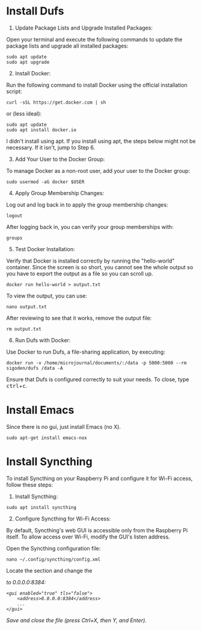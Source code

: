 # Install Dufs

1. Update Package Lists and Upgrade Installed Packages:

Open your terminal and execute the following commands to update the package lists and upgrade all installed packages:

```
sudo apt update
sudo apt upgrade
```

2. Install Docker:

Run the following command to install Docker using the official installation script:

```
curl -sSL https://get.docker.com | sh
```
or (less ideal):

```
sudo apt update
sudo apt install docker.io
```
I didn't install using apt. If you install using apt, the steps below might not be necessary. If it isn't, jump to Step 6.

03. Add Your User to the Docker Group:

To manage Docker as a non-root user, add your user to the Docker group:

```
sudo usermod -aG docker $USER
```

4. Apply Group Membership Changes:

Log out and log back in to apply the group membership changes:

```
logout
```

After logging back in, you can verify your group memberships with:

```
groups
```

5. Test Docker Installation:

Verify that Docker is installed correctly by running the "hello-world" container. Since the screen is so short, you cannot see the whole output so you have to export the output as a file so you can scroll up.

```
docker run hello-world > output.txt
```

To view the output, you can use:

```
nano output.txt
```

After reviewing to see that it works, remove the output file:

```
rm output.txt
```

6. Run Dufs with Docker:

Use Docker to run Dufs, a file-sharing application, by executing:

```
docker run -v /home/microjournal/documents/:/data -p 5000:5000 --rm sigoden/dufs /data -A
```

Ensure that Dufs is configured correctly to suit your needs. To close, type <kbd>ctrl</kbd>+<kbd>c</kbd>.

# Install Emacs

Since there is no gui, just install Emacs (no X).

```
sudo apt-get install emacs-nox
```

# Install Syncthing

To install Syncthing on your Raspberry Pi and configure it for Wi-Fi access, follow these steps:

1. Install Syncthing:

```
sudo apt install syncthing
```

2. Configure Syncthing for Wi-Fi Access:

By default, Syncthing's web GUI is accessible only from the Raspberry Pi itself. To allow access over Wi-Fi, modify the GUI's listen address.

Open the Syncthing configuration file:

```
nano ~/.config/syncthing/config.xml
```

Locate the <gui> section and change the <address> to 0.0.0.0:8384:

```
<gui enabled="true" tls="false">
    <address>0.0.0.0:8384</address>
    ...
</gui>
```
Save and close the file (press Ctrl+X, then Y, and Enter).
